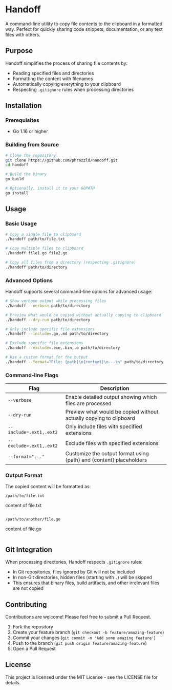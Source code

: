 # Handoff

A command-line utility to copy file contents to the clipboard in a formatted way. Perfect for quickly sharing code snippets, documentation, or any text files with others.

## Purpose

Handoff simplifies the process of sharing file contents by:
- Reading specified files and directories
- Formatting the content with filenames
- Automatically copying everything to your clipboard
- Respecting `.gitignore` rules when processing directories

## Installation

### Prerequisites
- Go 1.16 or higher

### Building from Source
```bash
# Clone the repository
git clone https://github.com/phrazzld/handoff.git
cd handoff

# Build the binary
go build

# Optionally, install it to your GOPATH
go install
```

## Usage

### Basic Usage

```bash
# Copy a single file to clipboard
./handoff path/to/file.txt

# Copy multiple files to clipboard
./handoff file1.go file2.go

# Copy all files from a directory (respecting .gitignore)
./handoff path/to/directory
```

### Advanced Options

Handoff supports several command-line options for advanced usage:

```bash
# Show verbose output while processing files
./handoff --verbose path/to/directory

# Preview what would be copied without actually copying to clipboard
./handoff --dry-run path/to/directory

# Only include specific file extensions
./handoff --include=.go,.md path/to/directory

# Exclude specific file extensions
./handoff --exclude=.exe,.bin,.o path/to/directory

# Use a custom format for the output
./handoff --format="File: {path}\n{content}\n---\n" path/to/directory
```

### Command-line Flags

| Flag | Description |
|------|-------------|
| `--verbose` | Enable detailed output showing which files are processed |
| `--dry-run` | Preview what would be copied without actually copying to clipboard |
| `--include=.ext1,.ext2` | Only include files with specified extensions |
| `--exclude=.ext1,.ext2` | Exclude files with specified extensions |
| `--format="..."` | Customize the output format using {path} and {content} placeholders |

### Output Format

The copied content will be formatted as:

```
/path/to/file.txt
```
content of file.txt
```

/path/to/another/file.go
```
content of file.go
```
```

## Git Integration

When processing directories, Handoff respects `.gitignore` rules:
- In Git repositories, files ignored by Git will not be included
- In non-Git directories, hidden files (starting with `.`) will be skipped
- This ensures that binary files, build artifacts, and other irrelevant files are not copied

## Contributing

Contributions are welcome! Please feel free to submit a Pull Request.

1. Fork the repository
2. Create your feature branch (`git checkout -b feature/amazing-feature`)
3. Commit your changes (`git commit -m 'Add some amazing feature'`)
4. Push to the branch (`git push origin feature/amazing-feature`)
5. Open a Pull Request

## License

This project is licensed under the MIT License - see the LICENSE file for details.
